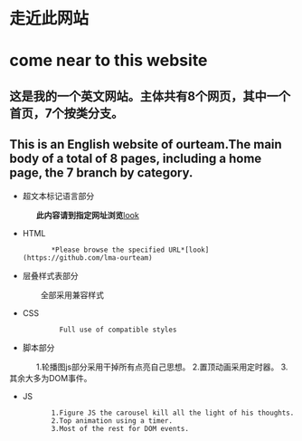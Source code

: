 # 走近此网站
# come near to this website
## 这是我的一个英文网站。主体共有8个网页，其中一个首页，7个按类分支。
## This is an English website of ourteam.The main body of a total of 8 pages, including a home page, the 7 branch by category.
* 超文本标记语言部分
              
             **此内容请到指定网址浏览**[look](https://github.com/tantailiuli/lma-ourteam)
* HTML
             
             *Please browse the specified URL*[look](https://github.com/lma-ourteam)
* 层叠样式表部分
               
               全部采用兼容样式
* CSS
               
               Full use of compatible styles
* 脚本部分
             
             1.轮播图js部分采用干掉所有点亮自己思想。
 			 2.置顶动画采用定时器。
 			 3.其余大多为DOM事件。
* JS
             
             1.Figure JS the carousel kill all the light of his thoughts.
             2.Top animation using a timer.
             3.Most of the rest for DOM events.
